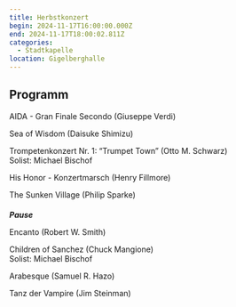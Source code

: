 ```yaml
---
title: Herbstkonzert
begin: 2024-11-17T16:00:00.000Z
end: 2024-11-17T18:00:02.811Z
categories:
  - Stadtkapelle
location: Gigelberghalle
---
```

## P﻿rogramm

AIDA - Gran Finale Secondo (Giuseppe Verdi)


Sea of Wisdom (Daisuke Shimizu)


Trompetenkonzert Nr. 1: “Trumpet Town” (Otto M. Schwarz)\
Solist: Michael Bischof

His Honor - Konzertmarsch (Henry Fillmore)


The Sunken Village (Philip Sparke)

#### 
 ***Pause*** 

Encanto (Robert W. Smith)


Children of Sanchez (Chuck Mangione)\
Solist: Michael Bischof

Arabesque (Samuel R. Hazo) 


Tanz der Vampire (Jim Steinman)